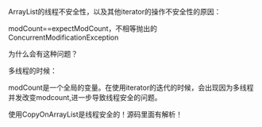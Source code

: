 ArrayList的线程不安全性，以及其他iterator的操作不安全性的原因：



modCount==expectModCount，不相等抛出的ConcurrentModificationException

为什么会有这种问题？

多线程的时候：

modCount是一个全局的变量。在使用iterator的迭代的时候，会出现因为多线程并发改变modcount,进一步导致线程安全的问题。



使用CopyOnArrayList是线程安全的！源码里面有解析！



